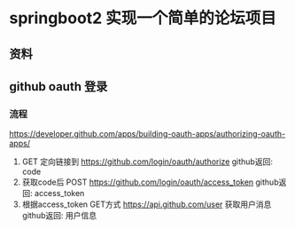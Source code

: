 # springboot2 实现一个简单的论坛项目

## 资料


## github oauth 登录
### 流程
https://developer.github.com/apps/building-oauth-apps/authorizing-oauth-apps/
    
1. GET 定向链接到  https://github.com/login/oauth/authorize
   github返回: code    
2. 获取code后 POST https://github.com/login/oauth/access_token
   github返回: access_token
3. 根据access_token GET方式 https://api.github.com/user 获取用户消息 
    github返回: 用户信息